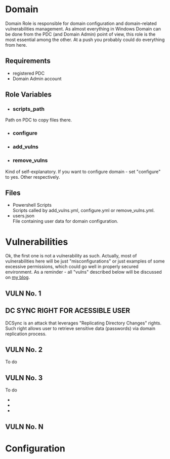 Domain
=========

Domain Role is responsible for domain configuration and domain-related vulnerabilities management. As almost everything in Windows Domain can be done from the PDC (and Domain Admin) point of view, this role is the most essential among the other. At a push you probably could do everything from here. 

Requirements
------------

- registered PDC
- Domain Admin account

Role Variables
--------------

- ### scripts_path  
Path on PDC to copy files there. 

- ### configure
- ### add_vulns
- ### remove_vulns
Kind of self-explanatory. If you want to configure domain - set "configure" to  yes. Other respectively. 

Files
--------------
- Powershell Scripts  
Scripts called by add_vulns.yml, configure.yml or remove_vulns.yml.
- users.json  
File containing user data for domain configuration. 


# Vulnerabilities
Ok, the first one is not a vulnerability as such. Actually, most of vulnerabilities here will be just "misconfigurations" or just examples of some excessive permissions, which could go well in properly secured environment. As a reminder - all "vulns" described below will be discussed on [my blog](https://how2hax.pl). 

## VULN No. 1 
## DC SYNC RIGHT FOR ACESSIBLE USER

DCSync is an attack that leverages "Replicating Directory Changes" rights. Such right allows user to retrieve sensitive data (passwords) via domain replication process. 

## VULN No. 2
To do

## VULN No. 3
To do

-
-
-

## VULN No. N


# Configuration

